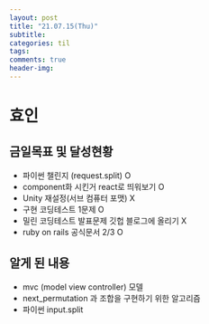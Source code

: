 ```yaml
---
layout: post
title: "21.07.15(Thu)"
subtitle:
categories: til
tags:
comments: true
header-img:
---
```


# 효인

## 금일목표 및 달성현황

- 파이썬 챌린지 (request.split) O
- component화 시킨거 react로 띄워보기 O
- Unity 재설정(서브 컴퓨터 포맷) X
- 구현 코딩테스트 1문제 O
- 밀린 코딩테스트 발표문제 깃헙 블로그에 올리기 X
- ruby on rails 공식문서 2/3 O

## 알게 된 내용

- mvc (model view controller) 모델
- next_permutation 과 조합을 구현하기 위한 알고리즘
- 파이썬 input.split
